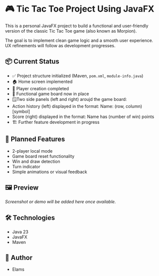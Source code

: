 # 🎮 Tic Tac Toe Project Using JavaFX

This is a personal JavaFX project to build a functional and user-friendly version of the classic Tic Tac Toe game (also known as Morpion).

The goal is to implement clean game logic and a smooth user experience. UX refinements will follow as development progresses.

## 📦 Current Status

- ✅ Project structure initialized (Maven, `pom.xml`, `module-info.java`)
- 🏠 Home screen implemented
- 👥 Player creation completed
- 🧩 Functional game board now in place
- 🪟Two side panels (left and right) aroujd the game board:
 - Action history (left) displayed in the format:
   Name: (row, column) [symbol]
 - Score (right) displayed in the format:
   Name has (number of win) points
- 🏗️ Further feature development in progress

## 🧩 Planned Features

- 2-player local mode
- Game board reset functionality
- Win and draw detection
- Turn indicator
- Simple animations or visual feedback

## 🖼️ Preview

*Screenshot or demo will be added here once available.*

## 🛠 Technologies

- Java 23
- JavaFX
- Maven

## 👤 Author

- Elams

